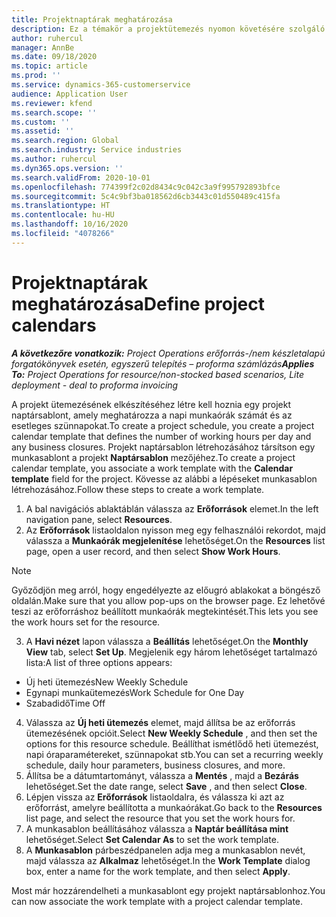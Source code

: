 ```yaml
---
title: Projektnaptárak meghatározása
description: Ez a témakör a projektütemezés nyomon követésére szolgáló projektnaptár használatáról tartalmaz információt.
author: ruhercul
manager: AnnBe
ms.date: 09/18/2020
ms.topic: article
ms.prod: ''
ms.service: dynamics-365-customerservice
audience: Application User
ms.reviewer: kfend
ms.search.scope: ''
ms.custom: ''
ms.assetid: ''
ms.search.region: Global
ms.search.industry: Service industries
ms.author: ruhercul
ms.dyn365.ops.version: ''
ms.search.validFrom: 2020-10-01
ms.openlocfilehash: 774399f2c02d8434c9c042c3a9f995792893bfce
ms.sourcegitcommit: 5c4c9bf3ba018562d6cb3443c01d550489c415fa
ms.translationtype: HT
ms.contentlocale: hu-HU
ms.lasthandoff: 10/16/2020
ms.locfileid: "4078266"
---
```

# <a name="define-project-calendars"></a><span data-ttu-id="663e3-103">Projektnaptárak meghatározása</span><span class="sxs-lookup"><span data-stu-id="663e3-103">Define project calendars</span></span>

<span data-ttu-id="663e3-104">_**A következőre vonatkozik:** Project Operations erőforrás-/nem készletalapú forgatókönyvek esetén, egyszerű telepítés – proforma számlázás_</span><span class="sxs-lookup"><span data-stu-id="663e3-104">_**Applies To:** Project Operations for resource/non-stocked based scenarios, Lite deployment - deal to proforma invoicing_</span></span>

<span data-ttu-id="663e3-105">A projekt ütemezésének elkészítéséhez létre kell hoznia egy projekt naptársablont, amely meghatározza a napi munkaórák számát és az esetleges szünnapokat.</span><span class="sxs-lookup"><span data-stu-id="663e3-105">To create a project schedule, you create a project calendar template that defines the number of working hours per day and any business closures.</span></span> <span data-ttu-id="663e3-106">Projekt naptársablon létrehozásához társítson egy munkasablont a projekt **Naptársablon** mezőjéhez.</span><span class="sxs-lookup"><span data-stu-id="663e3-106">To create a project calendar template, you associate a work template with the **Calendar template** field for the project.</span></span> <span data-ttu-id="663e3-107">Kövesse az alábbi a lépéseket munkasablon létrehozásához.</span><span class="sxs-lookup"><span data-stu-id="663e3-107">Follow these steps to create a work template.</span></span>

1. <span data-ttu-id="663e3-108">A bal navigációs ablaktáblán válassza az **Erőforrások** elemet.</span><span class="sxs-lookup"><span data-stu-id="663e3-108">In the left navigation pane, select **Resources**.</span></span> 
2. <span data-ttu-id="663e3-109">Az **Erőforrások** listaoldalon nyisson meg egy felhasználói rekordot, majd válassza a **Munkaórák megjelenítése** lehetőséget.</span><span class="sxs-lookup"><span data-stu-id="663e3-109">On the **Resources** list page, open a user record, and then select **Show Work Hours**.</span></span>

  > [!NOTE]
  > <span data-ttu-id="663e3-110">Győződjön meg arról, hogy engedélyezte az előugró ablakokat a böngésző oldalán.</span><span class="sxs-lookup"><span data-stu-id="663e3-110">Make sure that you allow pop-ups on the browser page.</span></span> <span data-ttu-id="663e3-111">Ez lehetővé teszi az erőforráshoz beállított munkaórák megtekintését.</span><span class="sxs-lookup"><span data-stu-id="663e3-111">This lets you see the work hours set for the resource.</span></span>
  
3. <span data-ttu-id="663e3-112">A **Havi nézet** lapon válassza a **Beállítás** lehetőséget.</span><span class="sxs-lookup"><span data-stu-id="663e3-112">On the **Monthly View** tab, select **Set Up**.</span></span> <span data-ttu-id="663e3-113">Megjelenik egy három lehetőséget tartalmazó lista:</span><span class="sxs-lookup"><span data-stu-id="663e3-113">A list of three options appears:</span></span> 

  - <span data-ttu-id="663e3-114">Új heti ütemezés</span><span class="sxs-lookup"><span data-stu-id="663e3-114">New Weekly Schedule</span></span>
  - <span data-ttu-id="663e3-115">Egynapi munkaütemezés</span><span class="sxs-lookup"><span data-stu-id="663e3-115">Work Schedule for One Day</span></span>
  - <span data-ttu-id="663e3-116">Szabadidő</span><span class="sxs-lookup"><span data-stu-id="663e3-116">Time Off</span></span>

4. <span data-ttu-id="663e3-117">Válassza az **Új heti ütemezés** elemet, majd állítsa be az erőforrás ütemezésének opcióit.</span><span class="sxs-lookup"><span data-stu-id="663e3-117">Select **New Weekly Schedule** , and then set the options for this resource schedule.</span></span> <span data-ttu-id="663e3-118">Beállíthat ismétlődő heti ütemezést, napi óraparamétereket, szünnapokat stb.</span><span class="sxs-lookup"><span data-stu-id="663e3-118">You can set a recurring weekly schedule, daily hour parameters, business closures, and more.</span></span>
5. <span data-ttu-id="663e3-119">Állítsa be a dátumtartományt, válassza a **Mentés** , majd a **Bezárás** lehetőséget.</span><span class="sxs-lookup"><span data-stu-id="663e3-119">Set the date range, select **Save** , and then select **Close**.</span></span> 
6. <span data-ttu-id="663e3-120">Lépjen vissza az **Erőforrások** listaoldalra, és válassza ki azt az erőforrást, amelyre beállította a munkaórákat.</span><span class="sxs-lookup"><span data-stu-id="663e3-120">Go back to the **Resources** list page, and select the resource that you set the work hours for.</span></span> 
7. <span data-ttu-id="663e3-121">A munkasablon beállításához válassza a **Naptár beállítása mint** lehetőséget.</span><span class="sxs-lookup"><span data-stu-id="663e3-121">Select **Set Calendar As** to set the work template.</span></span> 
8. <span data-ttu-id="663e3-122">A **Munkasablon** párbeszédpanelen adja meg a munkasablon nevét, majd válassza az **Alkalmaz** lehetőséget.</span><span class="sxs-lookup"><span data-stu-id="663e3-122">In the **Work Template** dialog box, enter a name for the work template, and then select **Apply**.</span></span> 

<span data-ttu-id="663e3-123">Most már hozzárendelheti a munkasablont egy projekt naptársablonhoz.</span><span class="sxs-lookup"><span data-stu-id="663e3-123">You can now associate the work template with a project calendar template.</span></span>
